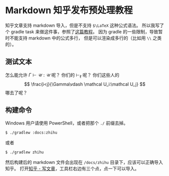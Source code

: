 # Markdown 知乎发布预处理教程

[comment]: <> (@author ice1000)
[0]: https://zhuanlan.zhihu.com/p/69142198

知乎文章支持 markdown 导入，但是不支持 `$\LaTeX` 这种公式语法。
所以我写了个 gradle task 来做这件事，参照了[这篇教程][0]。
因为 gradle 的一些限制，导致暂时不能支持 markdown 中的公式多行，
但是可以渲染成多行的（比如用 `\\` 之类的）。

## 测试文本

怎么能允许 $\Gamma\vdash \mathcal U:\mathcal U$ 呢？
你们的 $\vdash_\ell$ 呢？
你们这些人的
$$ \frac{i<j}{\Gamma\vdash \mathcal U_i:\mathcal U_j} $$
哪去了呢？

## 构建命令

Windows 用户请使用 PowerShell，或者把那个 `./` 前缀去掉。

```shell
$ ./gradlew :docs:zhihu
```

或者

```shell
$ ./gradlew zhihu
```

然后构建后的 markdown 文件会出现在 `/docs/zhihu` 目录下，应该可以正确导入知乎。
打开[知乎 - 写文章](https://zhuanlan.zhihu.com/write)，工具栏右边有三个点，点一下可以导入。

